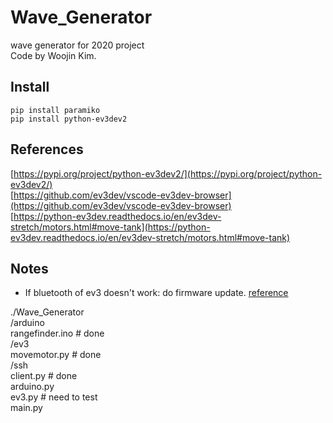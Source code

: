 # Wave_Generator
 wave generator for 2020 project  
 Code by Woojin Kim.



## Install
`pip install paramiko`  
`pip install python-ev3dev2`  

## References
[https://pypi.org/project/python-ev3dev2/](https://pypi.org/project/python-ev3dev2/)  
[https://github.com/ev3dev/vscode-ev3dev-browser](https://github.com/ev3dev/vscode-ev3dev-browser)  
[https://python-ev3dev.readthedocs.io/en/ev3dev-stretch/motors.html#move-tank](https://python-ev3dev.readthedocs.io/en/ev3dev-stretch/motors.html#move-tank)  

## Notes
* If bluetooth of ev3 doesn't work: do firmware update. [reference](https://bricks.stackexchange.com/questions/7684/ev3-wont-connect-through-bluetooth-anymore)  


./Wave_Generator  
    /arduino  
        rangefinder.ino  # done  
    /ev3  
        movemotor.py  # done  
    /ssh  
        client.py  # done  
    arduino.py  
    ev3.py  # need to test  
    main.py